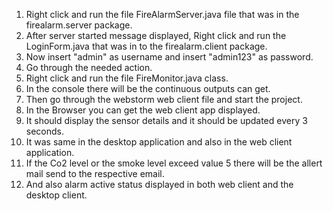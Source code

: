 1. Right click and run the file FireAlarmServer.java file that was in the firealarm.server package.
2. After server started message displayed, Right click and run the LoginForm.java that was in to the firealarm.client package.
3. Now insert "admin" as username and insert "admin123" as password.
4. Go through the needed action.
5. Right click and run the file FireMonitor.java class.
6. In the console there will be the continuous outputs can get.
7. Then go through the webstorm web client file and start the project. 
8. In the Browser you can get the web client app displayed.
9. It should display the sensor details and it should be updated every 3 seconds.
10. It was same in the desktop application and also in the web client application.
11. If the Co2 level or the smoke level exceed value 5 there will be the allert mail send to the respective email.
12. And also alarm active status displayed in both web client and the desktop client.

